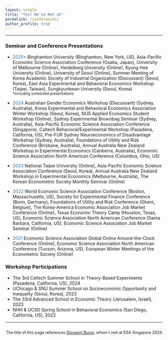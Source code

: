 ```yaml
---
layout: single
title: "Yes! We've Met at"
permalink: /conferences/
author_profile: true
---
```


---

### Seminar and Conference Presentations

- <span style="color:#2a7ae2">2025*</span> Binghamton University (Binghamton, New York, US), Asia-Pacific Economic Science Association Conference (Osaka, Japan), University of Melbourne (Online), Heidelberg University (Online), Kyung Hee University (Online), University of Seoul (Online), Summer Meeting of Korea Academic Society of Industrial Organization (Discussant) (Seoul, Korea), East Asia Experimental and Behavioral Economics Workshop (Taipei, Taiwan), Sungkyunkwan University (Seoul, Korea)<br>
<small>*including scheduled presentations</small>

- <span style="color:#2a7ae2">2024</span> Australian Gender Economics Workshop (Discussant) (Sydney, Australia), Korea Experimental and Behavioral Economics Association Winter Workshop (Seoul, Korea), NUS Applied Economics Student Workshop (Online), Sydney Experimental Brownbag Seminar (Sydney, Australia), Asia-Pacific Economic Science Association Conference (Singapore), Caltech Behavioral/Experimental Workshop (Pasadena, California, US), Pre-FUR Sydney Neuroeconomics of Disadvantage Workshop (Sydney, Australia), Foundations of Utility and Risk Conference (Brisbane, Australia), Annual Australia New Zealand Workshop in Experimental Economics (Canberra, Australia), Economic Science Association North American Conference (Columbus, Ohio, US)

- <span style="color:#2a7ae2">2023</span> National Taipei University (Online), Asia-Pacific Economic Science Association Conference (Seoul, Korea), Annual Australia New Zealand Workshop in Experimental Economics (Melbourne, Australia), The Korean Econometric Society Monthly Seminar (Online)

- <span style="color:#2a7ae2">2022</span> World Economic Science Association Conference (Boston, Massachusetts, US), Society for Experimental Finance Conference (Bonn, Germany), Foundations of Utility and Risk Conference (Ghent, Belgium), The Korea-America Economic Association Job Market Conference (Online), Texas Economic Theory Camp (Houston, Texas, US), Economic Science Association North American Conference (Santa Barbara, California, US), Economic Science Association Job Market Seminar (Online)

- <span style="color:#2a7ae2">2021</span> Economic Science Association Global Online Around-the-Clock Conference (Online), Economic Science Association North American Conference (Tucson, Arizona, US), European Winter Meetings of the Econometric Society (Online)


### Workshop Participations

- The 3rd Caltech Summer School in Theory-Based Experiments (Pasadena, California, US), 2024  
- UChicago & SNU Summer School on Socioeconomic Opportunity and Inequality (Seoul, Korea), 2023  
- The 33rd Advanced School in Economic Theory (Jerusalem, Israel), 2023  
- NHH & UCSD Spring School in Behavioral Economics (San Diego, California, US), 2022  

---

<div style="text-align: center; font-size: 90%; margin-top: 2em;">
The title of this page references <a href="https://sites.google.com/view/giovanniburro/have-we-met" target="_blank">Giovanni Burro</a>, whom I met at ESA Singapore 2024
</div>
